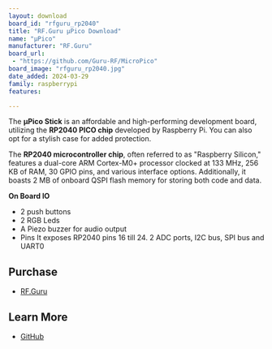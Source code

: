 ```yaml
---
layout: download
board_id: "rfguru_rp2040"
title: "RF.Guru µPico Download"
name: "µPico"
manufacturer: "RF.Guru"
board_url:
 - "https://github.com/Guru-RF/MicroPico"
board_image: "rfguru_rp2040.jpg"
date_added: 2024-03-29
family: raspberrypi
features:

---
```


The **µPico Stick** is an affordable and high-performing development board, utilizing the **RP2040 PICO chip** developed by Raspberry Pi. You can also opt for a stylish case for added protection.

The **RP2040 microcontroller chip**, often referred to as "Raspberry Silicon," features a dual-core ARM Cortex-M0+ processor clocked at 133 MHz, 256 KB of RAM, 30 GPIO pins, and various interface options. Additionally, it boasts 2 MB of onboard QSPI flash memory for storing both code and data.

**On Board IO**

- 2 push buttons
- 2 RGB Leds
- A Piezo buzzer for audio output
- Pins It exposes RP2040 pins 16 till 24. 2 ADC ports, I2C bus, SPI bus and UART0

## Purchase

* [RF.Guru](https://shop.rf.guru/products/2022-pa-104)

## Learn More

* [GitHub](https://github.com/Guru-RF/MicroPico)
